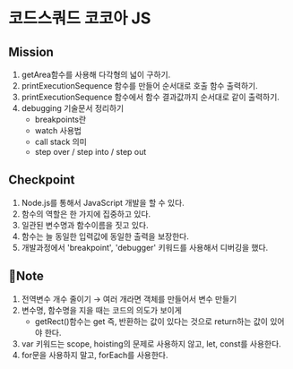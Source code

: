 # 코드스쿼드 코코아 JS
## Mission
1. getArea함수를 사용해 다각형의 넓이 구하기.
2. printExecutionSequence 함수를 만들어 순서대로 호출 함수 출력하기.
3. printExecutionSequence 함수에서 함수 결과값까지 순서대로 같이 출력하기.
4. debugging 기술문서 정리하기
   + breakpoints란 
   + watch 사용법
   + call stack 의미
   + step over / step into / step out
  
## Checkpoint
1. Node.js를 통해서 JavaScript 개발을 할 수 있다.
2. 함수의 역할은 한 가지에 집중하고 있다.
3. 일관된 변수명과 함수이름을 짓고 있다.
4. 함수는 늘 동일한 입력값에 동일한 출력을 보장한다.
5. 개발과정에서 'breakpoint', 'debugger' 키워드를 사용해서 디버깅을 했다.

## 📝Note
1. 전역변수 개수 줄이기 → 여러 개라면 객체를 만들어서 변수 만들기
2. 변수명, 함수명을 지을 때는 코드의 의도가 보이게
   - getRect()함수는 get 즉, 반환하는 값이 있다는 것으로 return하는 값이 있어야 한다.
3. var 키워드는 scope, hoisting의 문제로 사용하지 않고, let, const를 사용한다.
4. for문을 사용하지 말고, forEach를 사용한다.
